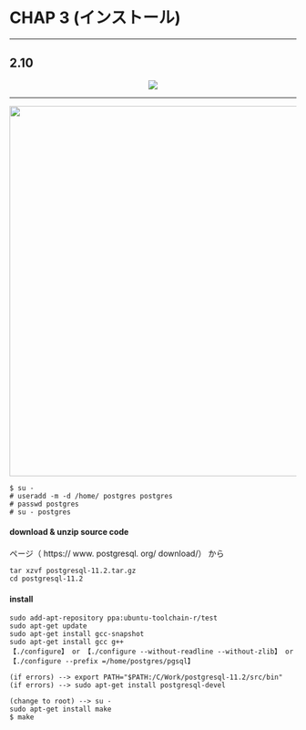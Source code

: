 # CHAP 3 (インストール)

---

## 2.10

<div align="center"><img src="https://user-images.githubusercontent.com/97021497/206949032-90eb7bfc-e990-40db-a329-7dfbcf497b7f.png"></div> 

---

<div align="left"><img src="https://user-images.githubusercontent.com/97021497/207203393-7f33ce34-13d5-4db5-964c-b93357e1cba6.png" width="650"></div> 

```
$ su - 
# useradd -m -d /home/ postgres postgres 
# passwd postgres 
# su - postgres
```

#### download & unzip source code

ページ（ https:// www. postgresql. org/ download/） から

```
tar xzvf postgresql-11.2.tar.gz
cd postgresql-11.2
 ```
 
 #### install

```
sudo add-apt-repository ppa:ubuntu-toolchain-r/test
sudo apt-get update
sudo apt-get install gcc-snapshot
sudo apt-get install gcc g++
【./configure】 or 【./configure --without-readline --without-zlib】 or 【./configure --prefix =/home/postgres/pgsql】

(if errors) --> export PATH="$PATH:/C/Work/postgresql-11.2/src/bin"
(if errors) --> sudo apt-get install postgresql-devel

(change to root) --> su -
sudo apt-get install make
$ make
 ```
